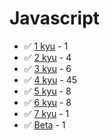 # Javascript
* :white_check_mark: [1 kyu](/codewars/solutions/javascript/1%20kyu) - 1
* :white_check_mark: [2 kyu](/codewars/solutions/javascript/2%20kyu) - 4
* :white_check_mark: [3 kyu](/codewars/solutions/javascript/3%20kyu) - 6
* :white_check_mark: [4 kyu](/codewars/solutions/javascript/4%20kyu) - 45
* :white_check_mark: [5 kyu](/codewars/solutions/javascript/5%20kyu) - 8
* :white_check_mark: [6 kyu](/codewars/solutions/javascript/6%20kyu) - 8
* :white_check_mark: [7 kyu](/codewars/solutions/javascript/7%20kyu) - 1
* :white_check_mark: [Beta](/codewars/solutions/javascript/Beta) - 1